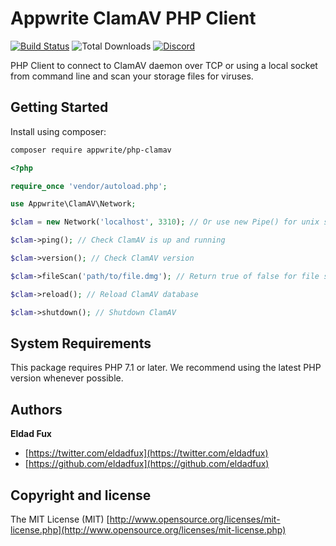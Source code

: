 # Appwrite ClamAV PHP Client

[![Build Status](https://travis-ci.org/appwrite/php-clamav.svg?branch=master)](https://travis-ci.org/appwrite/php-clamav)
![Total Downloads](https://img.shields.io/packagist/dt/appwrite/php-clamav.svg)
[![Discord](https://img.shields.io/discord/564160730845151244)](https://discord.gg/GSeTUeA)

PHP Client to connect to ClamAV daemon over TCP or using a local socket from command line and scan your storage files for viruses.

## Getting Started

Install using composer:
```bash
composer require appwrite/php-clamav
```

```php
<?php

require_once 'vendor/autoload.php';

use Appwrite\ClamAV\Network;

$clam = new Network('localhost', 3310); // Or use new Pipe() for unix socket

$clam->ping(); // Check ClamAV is up and running

$clam->version(); // Check ClamAV version

$clam->fileScan('path/to/file.dmg'); // Return true of false for file scan

$clam->reload(); // Reload ClamAV database

$clam->shutdown(); // Shutdown ClamAV
```

## System Requirements

This package requires PHP 7.1 or later. We recommend using the latest PHP version whenever possible.

## Authors

**Eldad Fux**

+ [https://twitter.com/eldadfux](https://twitter.com/eldadfux)
+ [https://github.com/eldadfux](https://github.com/eldadfux)

## Copyright and license

The MIT License (MIT) [http://www.opensource.org/licenses/mit-license.php](http://www.opensource.org/licenses/mit-license.php)
